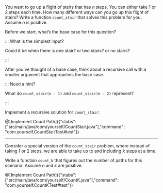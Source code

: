 You want to go up a flight of stairs that has $n$ steps. You can either take $1$ or $2$ steps each time. How many different ways can you go up this flight of stairs? Write a function `count_stair` that solves this problem for you. Assume $n$ is positive.

Before we start, what’s the base case for this question? 

::: What is the simplest input?

Could it be when there is one stair? or two stairs? or no stairs?

:::

After you’ve thought of a base case, think about a recursive call with a smaller argument that approaches the base case. 

::: Need a hint?

What do `count_stair(n - 1)` and `count_stair(n - 2)` represent? 

:::

Implement a recursive solution for `count_stair`:

@[Implement Count Path]({"stubs": ["src/main/java/com/yourself/CountStair.java"],"command": "com.yourself.CountStairTest#test"})



---



Consider a special version of the `count_stair` problem, where instead of taking $1$ or $2$ steps, we are able to take up to and including $k$ steps at a time. 

Write a function `count_k` that figures out the number of paths for this scenario. Assume $n$ and $k$ are positive. 

@[Implement Count Path]({"stubs": ["src/main/java/com/yourself/CountK.java"],"command": "com.yourself.CountKTest#test"})